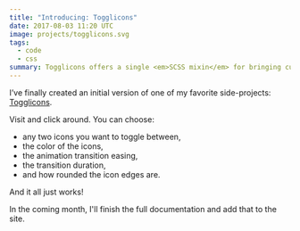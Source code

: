 ```yaml
---
title: "Introducing: Togglicons"
date: 2017-08-03 11:20 UTC
image: projects/togglicons.svg
tags:
  - code
  - css
summary: Togglicons offers a single <em>SCSS mixin</em> for bringing customizable toggling icons into your web application.
---
```


I’ve finally created an initial version of one of my favorite side-projects: [Togglicons](http://togglicons.com).

Visit and click around. You can choose:

- any two icons you want to toggle between,
- the color of the icons,
- the animation transition easing,
- the transition duration,
- and how rounded the icon edges are.

And it all just works!

In the coming month, I'll finish the full documentation and add that to the site.
